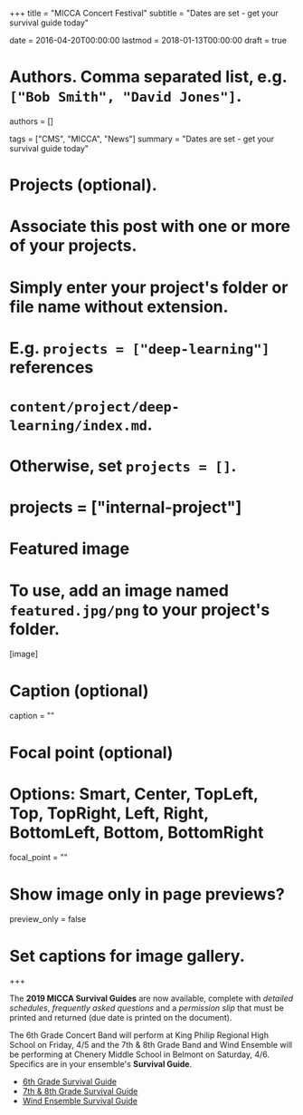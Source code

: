 +++
title = "MICCA Concert Festival"
subtitle = "Dates are set - get your survival guide today"

date = 2016-04-20T00:00:00
lastmod = 2018-01-13T00:00:00
draft = true

# Authors. Comma separated list, e.g. `["Bob Smith", "David Jones"]`.
authors = []

tags = ["CMS", "MICCA", "News"]
summary = "Dates are set - get your survival guide today"

# Projects (optional).
#   Associate this post with one or more of your projects.
#   Simply enter your project's folder or file name without extension.
#   E.g. `projects = ["deep-learning"]` references
#   `content/project/deep-learning/index.md`.
#   Otherwise, set `projects = []`.
# projects = ["internal-project"]

# Featured image
# To use, add an image named `featured.jpg/png` to your project's folder.
[image]
  # Caption (optional)
  caption = ""

  # Focal point (optional)
  # Options: Smart, Center, TopLeft, Top, TopRight, Left, Right, BottomLeft, Bottom, BottomRight
  focal_point = ""

  # Show image only in page previews?
  preview_only = false

# Set captions for image gallery.

+++

The **2019 MICCA Survival Guides** are now available, complete with *detailed schedules*, *frequently asked questions* and a *permission slip* that must be printed and returned (due date is printed on the document).

The 6th Grade Concert Band will perform at King Philip Regional High School on Friday, 4/5 and the 7th & 8th Grade Band and Wind Ensemble will be performing at Chenery Middle School in Belmont on Saturday, 4/6. Specifics are in your ensemble's **Survival Guide**.

* [6th Grade Survival Guide](https://drive.google.com/open?id=1BcVOGY-Wx4e492xpVjY_7hH9gK82n3ieYsonV3VkVOY)
* [7th & 8th Grade Survival Guide](https://drive.google.com/open?id=1hMNBu8S7DLm8HPJvFQGLB-gmqtiski2_Pg3UZ69oXiw)
* [Wind Ensemble Survival Guide](https://drive.google.com/open?id=121kFtYAntHqxBPCJULnckBCewS8kcJjnkHG0CnjRq_g)
